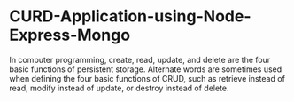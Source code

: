 # CURD-Application-using-Node-Express-Mongo
In computer programming, create, read, update, and delete are the four basic functions of persistent storage. Alternate words are sometimes used when defining the four basic functions of CRUD, such as retrieve instead of read, modify instead of update, or destroy instead of delete.
